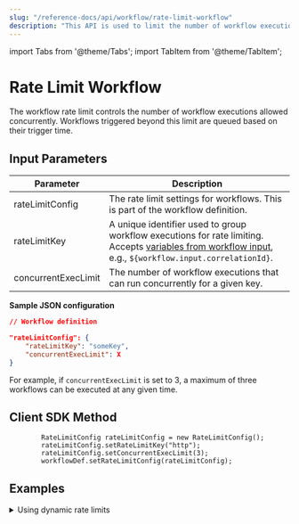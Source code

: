 ```yaml
---
slug: "/reference-docs/api/workflow/rate-limit-workflow"
description: "This API is used to limit the number of workflow executions at any given time."
---
```


import Tabs from '@theme/Tabs';
import TabItem from '@theme/TabItem';

# Rate Limit Workflow

The workflow rate limit controls the number of workflow executions allowed concurrently. Workflows triggered beyond this limit are queued based on their trigger time.

## Input Parameters

| Parameter | Description | 
| --------- | ----------- |
| rateLimitConfig | The rate limit settings for workflows. This is part of the workflow definition. |
| rateLimitKey | A unique identifier used to group workflow executions for rate limiting. Accepts [variables from workflow input](https://orkes.io/content/developer-guides/passing-inputs-to-task-in-conductor#sample-expressions), e.g., `${workflow.input.correlationId}`. | 
| concurrentExecLimit | The number of workflow executions that can run concurrently for a given key. | 

**Sample JSON configuration**

```json
// Workflow definition

"rateLimitConfig": {
	"rateLimitKey": "someKey",
	"concurrentExecLimit": X
}
```
For example, if `concurrentExecLimit` is set to 3, a maximum of three workflows can be executed at any given time.

## Client SDK Method

<Tabs>
<TabItem value="Java" label="Java">

```shell
        RateLimitConfig rateLimitConfig = new RateLimitConfig();
        rateLimitConfig.setRateLimitKey("http");
        rateLimitConfig.setConcurrentExecLimit(3);
        workflowDef.setRateLimitConfig(rateLimitConfig);
```
</TabItem>
</Tabs>

## Examples

<details><summary>Using dynamic rate limits</summary>

For use cases requiring dynamic rate limits, consider the following example:

```shell
        RateLimitConfig rateLimitConfig = new RateLimitConfig();
        rateLimitConfig.setRateLimitKey("${workflow.correlationId}");
        rateLimitConfig.setConcurrentExecLimit(3);
        workflowDef.setRateLimitConfig(rateLimitConfig);
```

In this case, a separate rate limit is applied for each correlation ID. For example, workflows triggered with correlation IDs 1 and 2 will each have their own rate-limiting queues. This approach allows dynamic rate limits based on inputs such as `workflowType`,` correlationId`, or `version`.

</details>